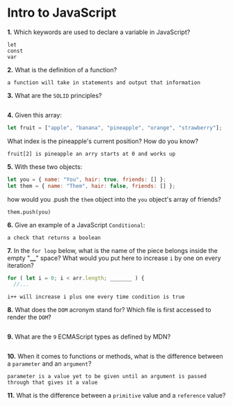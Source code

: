 # Intro to JavaScript

**1.** Which keywords are used to declare a variable in JavaScript?

<!-- enter you answer in the space below -->

```
let
const
var
```

**2.** What is the definition of a function?

<!-- enter you answer in the space below -->

```
a function will take in statements and output that information 
```

**3.** What are the `SOLID` principles?

<!-- enter you answer in the space below -->

```

```

**4.** Given this array:

```js
let fruit = ["apple", "banana", "pineapple", "orange", "strawberry"];
```

What index is the pineapple's current position? How do you know?

<!-- enter you answer in the space below -->

```
fruit[2] is pineapple an arry starts at 0 and works up
```

**5.** With these two objects:

```js
let you = { name: "You", hair: true, friends: [] };
let them = { name: "Them", hair: false, friends: [] };
```

how would you .push the `them` object into the `you` object's array of friends?

<!-- enter you answer in the space below -->

```
them.push(you)
```

**6.** Give an example of a JavaScript `Conditional`:

<!-- enter you answer in the space below -->

```
a check that returns a boolean
```

**7.** In the `for loop` below, what is the name of the piece belongs inside the empty "**\_\_**" space? What would you put here to increase `i` by one on every iteration?

```js
for ( let i = 0; i < arr.length; _______ ) {
  //...
```

<!-- enter you answer in the space below -->

```
i++ will increase i plus one every time condition is true
```

**8.** What does the `DOM` acronym stand for? Which file is first accessed to render the `DOM`?

<!-- enter you answer in the space below -->

```

```

**9.** What are the `9` ECMAScript types as defined by MDN?

<!-- enter you answer in the space below -->

```

```

**10.** When it comes to functions or methods, what is the difference between a `parameter` and an `argument`?

<!-- enter you answer in the space below -->

```
parameter is a value yet to be given until an argument is passed through that gives it a value
```

**11.** What is the difference between a `primitive` value and a `reference` value?

<!-- enter you answer in the space below -->

```

```
